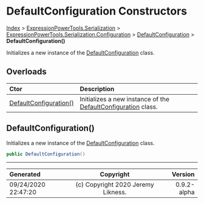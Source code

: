 ﻿# DefaultConfiguration Constructors

[Index](../index.md) > [ExpressionPowerTools.Serialization](ExpressionPowerTools.Serialization.a.md) > [ExpressionPowerTools.Serialization.Configuration](ExpressionPowerTools.Serialization.Configuration.n.md) > [DefaultConfiguration](ExpressionPowerTools.Serialization.Configuration.DefaultConfiguration.cs.md) > **DefaultConfiguration()**

Initializes a new instance of the [DefaultConfiguration](ExpressionPowerTools.Serialization.Configuration.DefaultConfiguration.cs.md) class.

## Overloads

| Ctor | Description |
| :-- | :-- |
| [DefaultConfiguration()](#defaultconfiguration) | Initializes a new instance of the [DefaultConfiguration](ExpressionPowerTools.Serialization.Configuration.DefaultConfiguration.cs.md) class. |

## DefaultConfiguration()

Initializes a new instance of the [DefaultConfiguration](ExpressionPowerTools.Serialization.Configuration.DefaultConfiguration.cs.md) class.

```csharp
public DefaultConfiguration()
```



---

| Generated | Copyright | Version |
| :-- | :-: | --: |
| 09/24/2020 22:47:20 | (c) Copyright 2020 Jeremy Likness. | 0.9.2-alpha |
